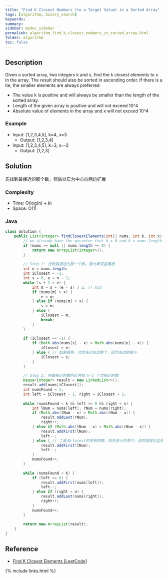 ```yaml
---
title: "Find K Closest Numbers (to a Target Value) in a Sorted Array"
tags: [algorithm, binary_search]
keywords:
summary:
sidebar: mydoc_sidebar
permalink: algorithm_find_k_closest_numbers_in_sorted_array.html
folder: algorithm
toc: false
---
```


## Description
Given a sorted array, two integers k and x, find the k closest elements to x in the array. The result should also be sorted in ascending order. If there is a tie, the smaller elements are always preferred.
* The value k is positive and will always be smaller than the length of the sorted array.
* Length of the given array is positive and will not exceed 10^4
* Absolute value of elements in the array and x will not exceed 10^4

### Example
* Input: [1,2,3,4,5], k=4, x=3
  * Output: [1,2,3,4]
* Input: [1,2,3,4,5], k=3, x=-2
  * Output: [1,2,3]

## Solution
先找到最接近的那个数，然后以它为中心向两边扩展

### Complexity
* Time: O(log(n) + k)
* Space: O(1)

### Java
```java
class Solution {
    public List<Integer> findClosestElements(int[] nums, int k, int x) {
        // we already have the gurantee that k > 0 and k < nums.length
        if (nums == null || nums.length == 0) {
            return new ArrayList<Integer>();
        }
        
        // Step 1: 找到最接近的那一个数。用九章双星模板
        int n = nums.length;
        int iClosest = -1;
        int s = 0, e = n - 1;
        while (s + 1 < e) {
            int m = s + (e - s) / 2; // mid
            if (nums[m] > x) {
                e = m;
            } else if (nums[m] < x) {
                s = m;
            } else {
                iClosest = m;
                break;
            }
        }
        
        if (iClosest == -1) {
            if (Math.abs(nums[s] - x) > Math.abs(nums[e] - x)) {
                iClosest = e;
            } else { // 如果相等，也优先选左边那个，因为左边的更小
                iClosest = s;
            }
        }
        
        // Step 2: 在最接近的数附近再找 k-1 个次接近的数
        Deque<Integer> result = new LinkedList<>();
        result.add(nums[iClosest]);
        int numsFound = 1;
        int left = iClosest - 1, right = iClosest + 1;
        
        while (numsFound < k && left >= 0 && right < n) {
            int lNum = nums[left], rNum = nums[right];
            if (Math.abs(lNum - x) > Math.abs(rNum - x)) {
                result.addLast(rNum);
                right++;
            } else if (Math.abs(lNum - x) < Math.abs(rNum - x)) {
                result.addFirst(lNum);
                left--;    
            } else { // 二者与closest的举例相等，则先放小的那个，自然就是左边那个
                result.addFirst(lNum);
                left--;
            }
            numsFound++;
        }
        
        while (numsFound < k) {
            if (left >= 0) {
                result.addFirst(nums[left]);
                left--;
            } else if (right < n) {
                result.addLast(nums[right]);
                right++;
            }
            numsFound++;
        }
        
        return new ArrayList(result);
    }
}
```

## Reference
* [Find K Closest Elements [LeetCode]](https://leetcode.com/problems/find-k-closest-elements/description/)

{% include links.html %}
